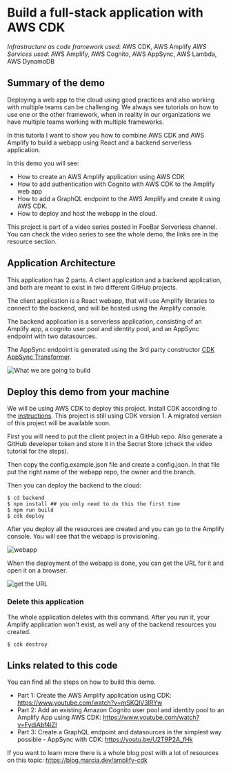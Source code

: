 # Build a full-stack application with AWS CDK

_Infrastructure as code framework used_: AWS CDK, AWS Amplify
_AWS Services used_: AWS Amplify, AWS Cognito, AWS AppSync, AWS Lambda, AWS DynamoDB

## Summary of the demo

Deploying a web app to the cloud using good practices and also working with multiple teams can be challenging. We always see tutorials on how to use one or the other framework, when in reality in our organizations we have multiple teams working with multiple frameworks.

In this tutorla I want to show you how to combine AWS CDK and AWS Amplify to build a webapp using React and a backend serverless application.

In this demo you will see:

- How to create an AWS Amplify application using AWS CDK
- How to add authentication with Cognito with AWS CDK to the Amplify web app
- How to add a GraphQL endpoint to the AWS Amplify and create it using AWS CDK.
- How to deploy and host the webapp in the cloud.

This project is part of a video series posted in FooBar Serverless channel. You can check the video series to see the whole demo, the links are in the resource section.

## Application Architecture

This application has 2 parts. A client application and a backend application, and both are meant to exist in two different GitHub projects.

The client application is a React webapp, that will use Amplify libraries to connect to the backend, and will be hosted using the Amplify console.

The backend application is a serverless application, consisting of an Amplify app, a cognito user pool and identity pool, and an AppSync endpoint with two datasources.

The AppSync endpoint is generated using the 3rd party constructor [CDK AppSync Transformer](https://github.com/kcwinner/cdk-appsync-transformer).

![What we are going to build](./images/architecture.png)

## Deploy this demo from your machine

We will be using AWS CDK to deploy this project. Install CDK according to the [instructions](https://aws.amazon.com/cdk/).
This project is still using CDK version 1. A migrated version of this project will be available soon.

First you will need to put the client project in a GitHub repo. Also generate a GitHub developer token and store it in the Secret Store (check the video tutorial for the steps).

Then copy the config.example.json file and create a config.json. In that file put the right name of the webapp repo, the owner and the branch.

Then you can deploy the backend to the cloud:

```
$ cd backend
$ npm install ## you only need to do this the first time
$ npm run build
$ cdk deploy
```

After you deploy all the resources are created and you can go to the Amplify console.
You will see that the webapp is provisioning.

![webapp](./images/provisioning.png)

When the deployment of the webapp is done, you can get the URL for it and open it on a browser.

![get the URL](./images/url.png)

### Delete this application

The whole application deletes with this command.
After you run it, your Amplify application won't exist, as well any of the backend resources you created.

```
$ cdk destroy
```

## Links related to this code

You can find all the steps on how to build this demo.

- Part 1: Create the AWS Amplify application using CDK: https://www.youtube.com/watch?v=mSKQlV3lRYw
- Part 2: Add an existing Amazon Cognito user pool and identity pool to an Amplify App using AWS CDK: https://www.youtube.com/watch?v=FydiAbf4iZI
- Part 3: Create a GraphQL endpoint and datasources in the simplest way possible - AppSync with CDK: https://youtu.be/U2T9P2A_fHk

If you want to learn more there is a whole blog post with a lot of resources on this topic: https://blog.marcia.dev/amplify-cdk
